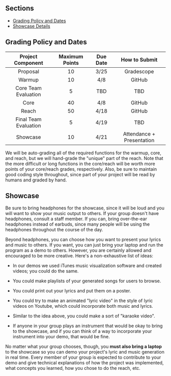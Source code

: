 ## Sections

- [Grading Policy and Dates](#grading-policy-and-dates)
- [Showcase Details](#showcase)

## Grading Policy and Dates

| Project Component   | Maximum Points | Due Date | How to Submit |
|:-------------------:|:--------------:|:--------:|:-------------:|
|Proposal             |      10         |  3/25   | Gradescope |
|Warmup               |      10        |   4/8  |GitHub         |
|Core Team Evaluation |      5         |    TBD   |TBD        |
|Core                 |      40        |    4/8   |GitHub         |
|Reach                |      50        |     4/18    |GitHub         |
|Final Team Evaluation|      5         |     4/19    |TBD        |
|Showcase             |      10        |    4/21     |Attendance + Presentation     |

We will be auto-grading all of the required functions for the warmup, core, and reach, but we will hand-grade the "unique" part of the reach. Note that the more difficult or long functions in the core/reach will be worth more points of your core/reach grades, respectively. Also, be sure to maintain good coding style throughout, since part of your project will be read by humans and graded by hand.

## Showcase

Be sure to bring headphones for the showcase, since it will be loud and you will want to show your music output to others. If your group doesn't have headphones, consult a staff member. If you can, bring over-the-ear headphones instead of earbuds, since many people will be using the headphones throughout the course of the day.

Beyond headphones, you can choose how you want to present your lyrics and music to others. If you want, you can just bring your laptop and run the program as a demo to others. However, you are certainly allowed and encouraged to be more creative. Here's a non-exhaustive list of ideas:

- In our demos we used iTunes music visualization software and created videos; you could do the same.

- You could make playlists of your generated songs for users to browse.

- You could print out your lyrics and put them on a poster.

- You could try to make an animated "lyric video" in the style of lyric videos on Youtube, which could incorporate both music and lyrics. 

- Similar to the idea above, you could make a sort of "karaoke video".

- If anyone in your group plays an instrument that would be okay to bring to the showcase, and if you can think of a way to incorporate your instrument into your demo, that would be fine. 

No matter what your group chooses, though, you **must also bring a laptop** to the showcase so you can demo your project's lyric and music generation in real time. Every member of your group is expected to contribute to your demo and give technical explanations of how the project was implemented, what concepts you learned, how you chose to do the reach, etc.
